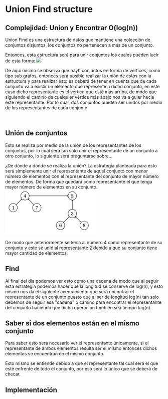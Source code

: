 <h1> Union Find structure </h1>
<h2> Complejidad: 
      Union y Encontrar O(log(n)) </h2>

Union Find es una estructura de datos que mantiene una colección de conjuntos disjuntos, los conjuntos no pertenecen a más de un conjunto.

Entonces, esta estructura será para unir conjuntos los cuales pueden lucir de esta forma:
<img src="./Images/2.jpg">

De aquí mismo se observa que hayh conjuntos en forma de vértices, como tipo sub grafos, entonces será posible realizar la unión de estos con la estructura y para realizar
esto es deberá de tener en cuenta que de cada conjunto va a existir un elemento que represente a dicho conjunto, en este caso dicho representante es el vértice que está 
más arriba, de modo que siguiendo el camino de cualquier vértice más abajo nos va a guiar hacia este representante. Por lo cual, dos conjuntos pueden ser unidos por 
medio de los representantes de cada conjunto.

<br>
<h2>Unión de conjuntos</h2>
Esto se realiza por medio de la unión de los representantes de los conjuntos, por lo cual será tan solo unir el representante de un conjunto a otro conjunto, lo 
siguiente será preguntarse sobre... 

¿De dónde a dónde se realiza la unión?
La estrategía planteada para esto será simplemente unir el representante de aquel conjunto con menor número de elementos con el representante del conjunto de mayor
número de elementos. De forma que quedará como representante el que tenga mayor número de elementos en su conjunto.
<img src="./Images/3.png">

De modo que anteriormente se tenía al número 4 como representante de su conjunto y este se unió al representante 2 debido a que su conjunto tiene mayor cantidad de 
elementos.

<h2>Find</h2>
Al final del día podemos ver esto como una cadena de modo que al seguir esta estrategía podemos hacer que la longitud se conserve de log(n), y esto mismo nos da el
siguiente acercamiento que será encontrar el representante de un conjunto puesto que al ser de longitud log(n) tan solo debemos de seguir esa "cadena" o camino 
para encontrar el representante del conjunto haciendo que dicha operación también sea tiempo log(n).

<br>
<h2>Saber si dos elementos están en el mismo conjunto</h2>
Para saber esto será necesario ver el representante únicamente, si el representante de ambos elementos resulta ser el mismo entonces dichos elementos se encuentran 
en el mismo conjunto.

Esto mismo se entiende debido a que el representante tal cual será el que esté enfrente de todo el conjunto, por eso será lo único que se deberá de checar.


<h2>Implementación</h2>

